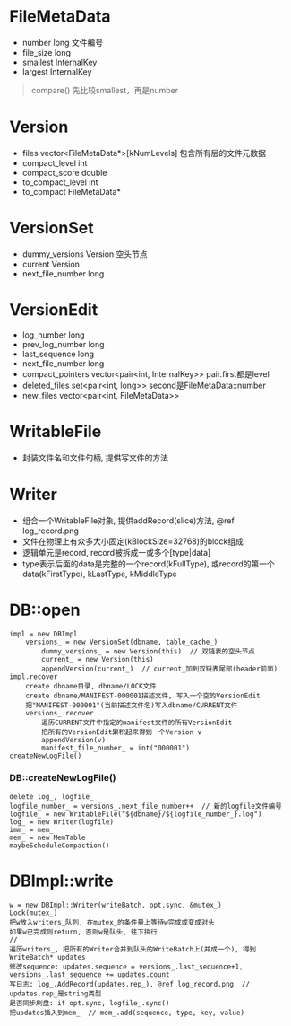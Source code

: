 # FileMetaData
- number     long         文件编号
- file_size  long
- smallest   InternalKey
- largest    InternalKey
> compare()  先比较smallest，再是number

# Version
- files             vector<FileMetaData*>[kNumLevels]  包含所有层的文件元数据
- compact_level     int
- compact_score     double
- to_compact_level  int
- to_compact        FileMetaData*

# VersionSet
- dummy_versions    Version  空头节点
- current           Version
- next_file_number  long

# VersionEdit
- log_number        long
- prev_log_number   long
- last_sequence     long
- next_file_number  long
- compact_pointers  vector<pair<int, InternalKey>>   pair.first都是level
- deleted_files     set<pair<int, long>>             second是FileMetaData::number
- new_files         vector<pair<int, FileMetaData>>

# WritableFile
- 封装文件名和文件句柄, 提供写文件的方法

# Writer
- 组合一个WritableFile对象, 提供addRecord(slice)方法, @ref log_record.png
- 文件在物理上有众多大小固定(kBlockSize=32768)的block组成
- 逻辑单元是record, record被拆成一或多个[type|data]
- type表示后面的data是完整的一个record(kFullType), 或record的第一个data(kFirstType), kLastType, kMiddleType

# DB::open
    impl = new DBImpl
        versions_ = new VersionSet(dbname, table_cache_)
            dummy_versions_ = new Version(this)  // 双链表的空头节点
            current_ = new Version(this)
            appendVersion(current_)  // current_加到双链表尾部(header前面)
    impl.recover
        create dbname目录, dbname/LOCK文件
        create dbname/MANIFEST-000001描述文件, 写入一个空的VersionEdit
        把"MANIFEST-000001"(当前描述文件名)写入dbname/CURRENT文件
        versions_.recover
            遍历CURRENT文件中指定的manifest文件的所有VersionEdit
            把所有的VersionEdit累积起来得到一个Version v
            appendVersion(v)
            manifest_file_number_ = int("000001")
    createNewLogFile()

### DB::createNewLogFile()
    delete log_, logfile_
    logfile_number_ = versions_.next_file_number++  // 新的logfile文件编号
    logfile_ = new WritableFile("${dbname}/${logfile_number_}.log")
    log_ = new Writer(logfile)
    imm_ = mem_
    mem_ = new MemTable
    maybeScheduleCompaction()

# DBImpl::write
    w = new DBImpl::Writer(writeBatch, opt.sync, &mutex_)
    Lock(mutex_)
    把w放入writers_队列, 在mutex_的条件量上等待w完成或变成对头
    如果w已完成则return, 否则w是队头, 往下执行
    //
    遍历writers_, 把所有的Writer合并到队头的WriteBatch上(并成一个), 得到WriteBatch* updates
    修改sequence: updates.sequence = versions_.last_sequence+1, versions_.last_sequence += updates.count
    写日志: log_.AddRecord(updates.rep_), @ref log_record.png  // updates.rep_是string类型
    是否同步刷盘: if opt.sync, logfile_.sync()
    把updates插入到mem_  // mem_.add(sequence, type, key, value)
